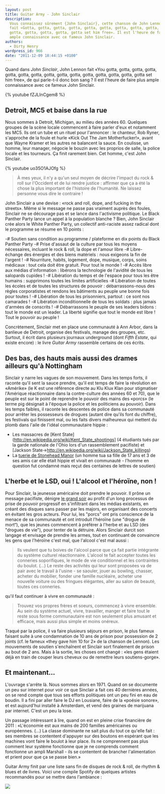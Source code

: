 ```yaml
---
layout: post
title: Guitar Army - John Sinclair
description:
  Vous connaissez sûrement {John Sinclair}, cette chanson de John Lennon qui
  fait «Gotta, gotta, gotta, gotta, gotta, gotta, gotta, gotta, gotta, gotta,
  gotta, gotta, gotta, gotta, gotta set him free». Il est l'heure de faire plus
  ample connaissance avec ce fameux John Sinclair.
authors:
  - Dirty Henry
wordpress_id: 966
date: "2011-12-09 18:44:15 +0100"
---
```


Quand dans _John Sinclair_, John Lennon fait «You gotta, gotta, gotta, gotta,
gotta, gotta, gotta, gotta, gotta, gotta, gotta, gotta, gotta, gotta, gotta set
him free», de qui parle-t-il donc bon sang ? Il est l'heure de faire plus ample
connaissance avec ce fameux John Sinclair.

{% youtube fZJLInCgem8 %}

## Detroit, MC5 et baise dans la rue

Nous sommes à Detroit, Michigan, au milieu des années 60. Quelques groupes de la
scène locale commencent à faire parler d'eux et notamment les MC5. Ils ont un
tube et un rituel pour l'annoncer : le chanteur, Rob Ryner, s'approche de la
foule et hurle «Kick Out The Jam Motherfucker!», avant que Wayne Kramer et les
autres ne balancent la sauce. En coulisse, un homme, leur manager, négocie le
bouzin avec les proprios de salle, la police locale et les tourneurs. Ça finit
rarement bien. Cet homme, c'est John Sinclair.

{% youtube uo35O1AJOfg %}

> À mes yeux, il n'y a qu'un seul moyen de décrire l'impact du rock & roll sur
> l'Occident et de lui rendre justice : affirmer que ça a été la chose la plus
> important de l'histoire de l'humanité. Ne laissez personne vous dire le
> contraire !

John Sinclair a une devise : «rock and roll, dope, and fucking in the streets».
Même si le message ne passe pas vraiment auprès des foules, Sinclair ne se
décourage pas et se lance dans l'activisme politique. Le Black Panther Party
lance un appel à la population blanche ? Bien, John Sinclair crée alors le White
Panther Party, un collectif anti-raciste assez radical dont le programme se
résume en 10 points :

-# Soutien sans condition au programme / plateforme en dix points du Black
Panther Party -# Prise d'assaut de la culture par tous les moyens nécessaires,
incluant le rock & roll, la dope et l'amour libre -# Libre-échange des énergies
et des biens matériels : nous exigeons la fin de l'argent ! -# Nourriture,
habits, logement, dope, musique, corps, soins médicaux : tout cela doit être
gratuit. Pour tout le monde ! -# Accès libre aux médias d'information : libérons
la technologie de l'avidité de tous les salopards cupides ! -# Libération du
temps et de l'espace pour tous les être humains : supprimons toutes les limites
artificielles -# Libération de toutes les écoles et de toutes les structures de
pouvoir : débarrassons-nous des règles corporatistes et rendons les bâtiments au
peuple une bonne fois pour toutes ! -# Libération de tous les prisonniers,
partout : ce sont nos camarades ! -# Libération inconditionnelle de tous les
soldats : plus jamais d'armées de conscrits ! -# Débarrassons le peuple de ses
leaders bidons : tout le monde est un leader. La liberté signifie que tout le
monde est libre ! Tout le pouvoir au peuple !

Concrètement, Sinclair met en place une communauté à Ann Arbor, dans la banlieue
de Detroit, organise des festivals, manage des groupes, etc. Surtout, il écrit
dans plusieurs journaux underground (dont _Fifth Estate_, qui existe encore) :
le livre _Guitar Army_ rassemble certains de ces écrits.

## Des bas, des hauts mais aussi des drames ailleurs qu'à Nottingham

Sinclair y narre les vagues de son mouvement. Dans les temps forts, il raconte
qu'il sent la sauce prendre, qu'il est temps de faire la révolution en «Amérike»
(le K est une référence directe au Klu Klux Klan pour stigmatiser l'Amérique
réactionnaire dans la contre-culture des années 60 et 70), que le peuple est sur
le point de reprendre le pouvoir des mains des «porcs» (le terme pig désignait à
l'époque la police et les politiciens au pouvoir). Dans les temps faibles, il
raconte les descentes de police dans sa communauté pour arrêter les possesseurs
de drogues (autant dire qu'ils font du chiffre), les festivals qui finissent
mal, ou les faits divers malheureux qui mettent du plomb dans l'aile de l'idéal
communautaire hippie :

- Les massacres de [Kent
  State](http://en.wikipedia.org/wiki/Kent_State_shootings] (4 étudiants tués
  par la garde nationale de l'Ohio lors d'un rassemblement pacifiste) et
  [Jackson State->http://en.wikipedia.org/wiki/Jackson_State_killings)
- La [tuerie de Stonehead Manor][1] (un homme tua sa fille de 17 ans et 3 de ses
  amis car elle était hippie et vivait en communauté - l'homme en question fut
  condamné mais reçut des centaines de lettres de soutien)

## L'herbe et le LSD, oui ! L'alcool et l'héroïne, non !

Pour Sinclair, la jeunesse américaine doit prendre le pouvoir. Il prône un
message pacifiste, dénigre
[le grand soir](http://fr.wikipedia.org/wiki/Le_Grand_Soir) au profit d'un long
processus de prise de pouvoir progressif en s'infiltrant dans les médias
existants, en créant des disques sans passer par les majors, en organisant des
concerts en évitant les gros acteurs. Pour lui, les "porcs" ont pris conscience
de la menace de sa communauté et ont introduit l'héroïne (une "drogue de mort“),
que les jeunes commencent à préférer à l'herbe et au LSD (des "drogues de vie"),
pour tenter de la détruire. Alors Sinclair durcit son langage et envisage de
prendre les armes, tout en continuant de convaincre les gens que l'héroïne c'est
mal, que l'alcool c'est mal aussi :

> Ils veulent que tu boives de l'alcool parce que ça fait partie intégrante du
> système culturel réactionnaire. L'alcool te fait accepter toutes les conneries
> soporifiques, le mode de vie conditionnel et les contraintes du boulot. (…) Le
> reste des activités qui leur sont proposées va de pair avec le travail à
> l'usine - se saouler, jouer au bowling, chasser, acheter du mobilier, fonder
> une famille nucléaire, acheter une nouvelle voiture ou des fringues élégantes,
> aller au salon de beauté, toutes ces conneries.

qu'il faut continuer à vivre en communauté :

> Trouvez vos propres frères et soeurs, commencez à vivre ensemble. Au sein du
> système actuel, vivre, travailler, manger et faire tout le reste sous forme
> communautaire est non seulement plus amusant et efficace, mais aussi plus
> simple et moins onéreux.

Traqué par la police, il va faire plusieurs séjours en prison, le plus fameux
faisant suite à une condamnation de 10 ans de prison pour possession de 2 joints
(cf. le fameux «they gave him 10 for 2» de la chanson de Lennon). Les mouvements
de soutien s'enchaînent et Sinclair sort finalement de prison au bout de 2 ans.
Mais à la sortie, les choses ont changé : «les gens étaient déjà en train de
couper leurs cheveux ou de remettre leurs soutiens-gorge».

## Et maintenant…

L'ouvrage s'arrête là. Nous sommes alors en 1971. Quand on se documente un peu
sur internet pour voir ce que Sinclair a fait ces 40 dernières années, on se
rend compte que tous ses efforts politiques ont un peu fini en eau de boudin. Il
a fini par aller faire le DJ en Lousiane, faire de la «poésie sonore», et est
aujourd'hui installé à Amsterdam, et vend des graines de marijuana par internet.
C'est un peu la lose.

Un passage intéressant à lire, quand on est en pleine crise financière de 2011 :
<quote>«L'économie est aux mains de 200 familles américaines ou européennes. (…)
La classe dominante ne sait plus du tout ce qu'elle fait : ses membres se
contentent d'appuyer sur des boutons en espérant que les machines vont faire le
boulot à leur place. Ils ne comprennent pas plus comment leur système fonctionne
que je ne comprends comment fonctionne un ampli Marshall - ils se contentent de
brancher l'alimentation et prient pour que ça se passe bien.»</quote>

Guitar Army finit par une liste sans fin de disques de rock & roll, de rhythm &
blues et de livres. Voici une compile Spotify de quelques artistes recommandés
pour se mettre dans l'ambiance :

<a href="http://open.spotify.com/user/dirtyhenry/playlist/55rWJyJXPRlsRRyPKxxdyy"><img src="/squelettes/images/spotify-button.png" /></a>

[1]: https://en.wikipedia.org/wiki/Joe_(1970_film)#Real-life_parallel
